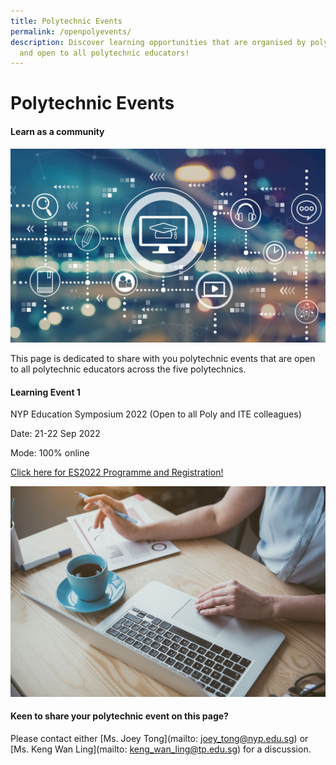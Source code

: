 ```yaml
---
title: Polytechnic Events
permalink: /openpolyevents/
description: Discover learning opportunities that are organised by polytechnics
  and open to all polytechnic educators!
---
```

# Polytechnic Events

#### Learn as a community

![](/images/117303261_ML.jpg)

This page is dedicated to share with you polytechnic events that are open to all polytechnic educators across the five polytechnics. 

#### Learning Event 1

NYP Education Symposium 2022 (Open to all Poly and ITE colleagues)

Date: 21-22 Sep 2022

Mode: 100% online

[Click here for ES2022 Programme and Registration!](https://file.for.edu.sg/nypes2022programme.pdf)
     
![](/images/101361251_ML.jpg)   
	             
#### Keen to share your polytechnic  event on this page?

Please contact either [Ms. Joey Tong](mailto: joey_tong@nyp.edu.sg) or [Ms. Keng Wan Ling](mailto: keng_wan_ling@tp.edu.sg) for a discussion.